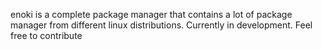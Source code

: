 enoki is a complete package manager that contains a lot of package manager from different linux distributions. Currently in development. Feel free to contribute
